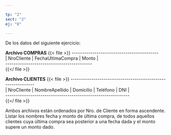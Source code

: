 ```yaml
---

tp: "2"
sect: "2"
ej: "8"

---
```



De los datos del siguiente ejercicio:

**Archivo COMPRAS**
{{< file >}}
------------------------------------------ </br>
| NroCliente | FechaUltimaCompra | Monto |</br>
------------------------------------------ </br>
{{</ file >}}

**Archivo CLIENTES**
{{< file >}}
------------------------------------------------------------ </br>
| NroCliente | NombreApellido | Domicilio | Teléfono | DNI |</br>
------------------------------------------------------------ </br>
{{</ file >}}


Ambos archivos están ordenados por Nro. de Cliente en forma ascendente.
Listar los nombres fecha y monto de última compra, de todos aquellos clientes cuya última compra sea posterior a una fecha dada y el monto supere un monto dado.